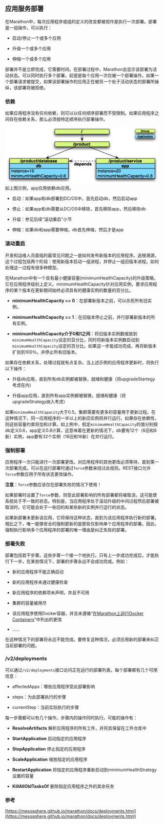 ## 应用服务部署

在Marathon中，每次应用程序或组的定义的改变都被视作是执行一次部署。部署是一组操作，可以执行：

* 启动/停止一个或多个应用

* 升级一个或多个应用

* 伸缩一个或多个应用


部署并不是立即完成，它需要时间。在部署过程中，Marathon会显示该部署为活动状态。可以同时执行多个部署，前提是每个应用一次仅被一个部署操作。如果一个部署请求被提交，如果该部署操作的应用正在被另一个处于活动状态的部署所操纵，该部署将被拒绝。

### 依赖

如果应用程序没有任何依赖，则可以以任何顺序部署而不受限制。如果应用程序之间存在依赖关系，那么必须按特定顺序执行部署操作。

![](/assets/dcos-marathon-app-dependency.png)
如上图示例，app应用依赖db应用。

* 启动：如果app和db部署到DC/OS中，首先启动db，然后启动app

* 停止：如果app和db需要从DC/OS中移除，首先移除app，然后移除db

* 升级：参见后续“滚动重启”小节

* 伸缩：如果db和app需要伸缩，db首先伸缩，然后才是app


### 滚动重启

开发和运维人员面临的最常见问题之一是如何发布新版本的应用程序。追根溯源，这个过程包括两个阶段：使用新版本启动一组进程，并停止一组旧版本进程。如何处理这一过程有很多种模型。

在Marathon中有一个具有最小健康容量\(minimumHealthCapacity\)的升级策略，它在应用程序级别上定义。minimumHealthCapacity针对应用实例，要求应用程序的某个版本在更新期间始终必须具有的健康实例的数量的百分比。

* **minimumHealthCapacity == 0**：在部署新版本之前，可以杀死所有旧实例。


* **minimumHealthCapacity == 1**：在旧版本停止之前，并行部署新版本的所有实例。


* **minimumHealthCapacity介于0和1之间**：将旧版本实例数缩放到`minimumHealthCapacity`设定的百分比，同时将新版本实例数启动到`minimumHealthCapacity`设定的百分比。如果这一步能成功完成，再将新版本扩张到100％，并停止所有旧版本。


如果存在依赖关系，处理过程就有点复杂。当上述示例的应用程序更新时，将执行以下操作：

* 升级db应用，直到所有db实例都被替换，就绪和健康（将upgradeStartegy考虑在内）


* 升级app应用，直到所有app实例都被替换，就绪和健康（将upgradeStrategy纳入考虑）


如果`minimumHealthCapacity`大于0.5。集群需要有更多的容量用于更新过程。在这种情况下，同一应用程序的一半以上的新旧实例将并行运行。如果存在依赖性，则这些容量约束将加和计算。如上例中，假定`minimumHealthCapacity`的值分别按db定义0.6，app定义0.8计算，这意味着在更新的情况下，db要有12个（6旧和6新）实例，app要有32个实例（16旧和16新）在并行运行。

### 强制部署

应用程序一次只能进行一次部署更改。对应用程序的其他更改必须等待，直到第一次部署完成。可以在运行部署时通过`force`参数来绕过此规则。REST接口允许`force`参数应用于所有状态更改操作。

**注意**：`force`参数应该仅在部署失败的情况下使用！

如果部署时设置了`force`参数，则受此部署影响的所有部署都将被取消，这可能使系统处于不一致的状态。特别是，当应用程序处于滚动升级的中间过程然后部署被取消时，它可能会处于一些旧的和某些新的实例并行运行的状态。

如果新部署未更新该应用，它将保持这种状态，直到为该应用程序执行新的部署。相比之下，唯一能够安全的强制更新的是那些仅影响单个应用程序的部署。因此，强制执行影响多个应用程序的部署的唯一理由是纠正失败的部署。

### 部署失败

部署包括若干步骤。这些步骤一个接一个地执行。只有上一步成功完成后，才能执行下一步。在某些情况下，部署的步骤永远不会成功完成。例如：

* 新的应用程序不能正确启动


* 新的应用程序未通过健康检查


* 新应用程序的依赖项未声明，并且不可用


* 集群的容量被用尽


* 该应用程序使用Docker容器，并且未遵循“[在Marathon上运行Docker Containers](https://mesosphere.github.io/marathon/docs/native-docker.html)”中列出的更改


* ......


在这种情况下的部署将永远不能完成。要修复这种情况，必须应用新的部署来纠正当前部署的问题。

### /v2/deployments

可以通过`/v2/deployments`接口访问正在运行的部署列表。每个部署都有几个可用信息：

* affectedApps：哪些应用程序受此部署影响


* steps：为此部署执行的步骤


* currentStep：当前实际执行的步骤


每一步骤都可以有几个操作。步骤内的操作同时执行。可能的操作有：

* **ResolveArtifacts** 解析应用程序的所有工件，并将其保留在工件仓库中


* **StartApplication** 启动指定的应用程序


* **StopApplication** 停止指定的应用程序


* **ScaleApplication** 缩放指定的应用程序


* **RestartApplication** 将指定的应用程序重新启动到minimumHealthStrategy设置的容量


* **KillAllOldTasksOf** 删除指定应用程序之外的其余任务


### 参考

[https://mesosphere.github.io/marathon/docs/deployments.html](https://mesosphere.github.io/marathon/docs/deployments.html)

